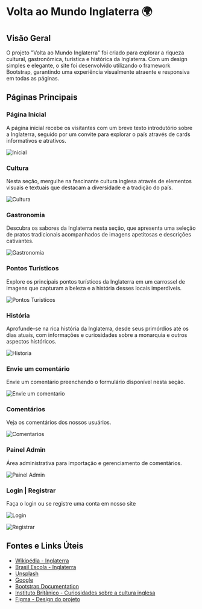 # Volta ao Mundo Inglaterra 🌍

## Visão Geral

O projeto "Volta ao Mundo Inglaterra" foi criado para explorar a riqueza cultural, gastronômica, turística e histórica da Inglaterra. Com um design simples e elegante, o site foi desenvolvido utilizando o framework Bootstrap, garantindo uma experiência visualmente atraente e responsiva em todas as páginas.

## Páginas Principais

### Página Inicial

A página inicial recebe os visitantes com um breve texto introdutório sobre a Inglaterra, seguido por um convite para explorar o país através de cards informativos e atrativos.

![Inicial](assets/prints/inicial.png)

### Cultura

Nesta seção, mergulhe na fascinante cultura inglesa através de elementos visuais e textuais que destacam a diversidade e a tradição do país.

![Cultura](assets/prints/cultura.png)

### Gastronomia

Descubra os sabores da Inglaterra nesta seção, que apresenta uma seleção de pratos tradicionais acompanhados de imagens apetitosas e descrições cativantes.

![Gastronomia](assets/prints/gastronomia.png)

### Pontos Turísticos

Explore os principais pontos turísticos da Inglaterra em um carrossel de imagens que capturam a beleza e a história desses locais imperdíveis.

![Pontos Turisticos](assets/prints/pontos-turisticos.png)

### História

Aprofunde-se na rica história da Inglaterra, desde seus primórdios até os dias atuais, com informações e curiosidades sobre a monarquia e outros aspectos históricos.

![Historia](assets/prints/historia.png)

### Envie um comentário

Envie um comentário preenchendo o formulário disponível nesta seção.

![Envie um comentario](assets/prints/envie-um-comentario.png)

### Comentários

Veja os comentários dos nossos usuários.

![Comentarios](assets/prints/comentarios.png)

### Painel Admin

Área administrativa para importação e gerenciamento de comentários.

![Painel Admin](assets/prints/painel-admin.png)

### Login | Registrar

Faça o login ou se registre uma conta em nosso site

![Login](assets/prints/login.png)

![Registrar](assets/prints/registrar.png)

## Fontes e Links Úteis

- [Wikipédia - Inglaterra](https://pt.wikipedia.org/wiki/Inglaterra)
- [Brasil Escola - Inglaterra](https://brasilescola.uol.com.br/ingles/inglaterra.htm)
- [Unsplash](https://unsplash.com/pt-br)
- [Google](https://www.google.com.br)
- [Bootstrap Documentation](https://getbootstrap.com/docs)
- [Instituto Britânico - Curiosidades sobre a cultura inglesa](https://institutobritanico.com.br/blog/5-curiosidades-sobre-cultura-inglesa-que-voce-precisa-conhecer)
- [Figma - Design do projeto](https://www.figma.com/file/0rv9Ea2cK5hOJcrhqnaLyp/Volta-ao-mundo-Inglaterra?type=design&node-id=2%3A5&mode=design&t=uC56dvdQxk5vsbLQ-1)
